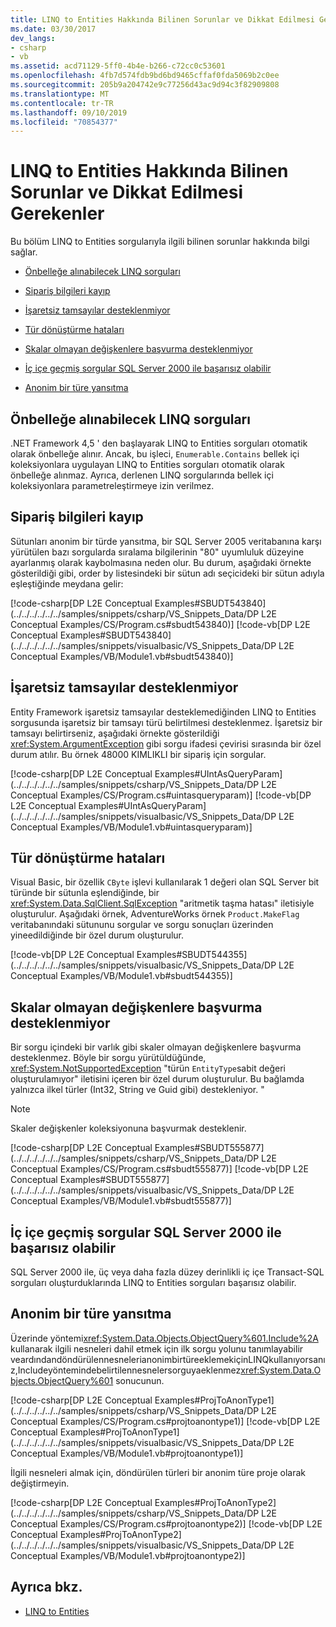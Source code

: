 ```yaml
---
title: LINQ to Entities Hakkında Bilinen Sorunlar ve Dikkat Edilmesi Gerekenler
ms.date: 03/30/2017
dev_langs:
- csharp
- vb
ms.assetid: acd71129-5ff0-4b4e-b266-c72cc0c53601
ms.openlocfilehash: 4fb7d574fdb9bd6bd9465cffaf0fda5069b2c0ee
ms.sourcegitcommit: 205b9a204742e9c77256d43ac9d94c3f82909808
ms.translationtype: MT
ms.contentlocale: tr-TR
ms.lasthandoff: 09/10/2019
ms.locfileid: "70854377"
---
```

# <a name="known-issues-and-considerations-in-linq-to-entities"></a>LINQ to Entities Hakkında Bilinen Sorunlar ve Dikkat Edilmesi Gerekenler
Bu bölüm LINQ to Entities sorgularıyla ilgili bilinen sorunlar hakkında bilgi sağlar.  
  
- [Önbelleğe alınabilecek LINQ sorguları](#LINQQueriesThatAreNotCached)  
  
- [Sipariş bilgileri kayıp](#OrderingInfoLost)  
  
- [İşaretsiz tamsayılar desteklenmiyor](#UnsignedIntsUnsupported)  
  
- [Tür dönüştürme hataları](#TypeConversionErrors)  
  
- [Skalar olmayan değişkenlere başvurma desteklenmiyor](#RefNonScalarClosures)  
  
- [İç içe geçmiş sorgular SQL Server 2000 ile başarısız olabilir](#NestedQueriesSQL2000)  
  
- [Anonim bir türe yansıtma](#ProjectToAnonymousType)  
  
<a name="LINQQueriesThatAreNotCached"></a>   
## <a name="linq-queries-that-cannot-be-cached"></a>Önbelleğe alınabilecek LINQ sorguları  
 .NET Framework 4,5 ' den başlayarak LINQ to Entities sorguları otomatik olarak önbelleğe alınır. Ancak, bu işleci, `Enumerable.Contains` bellek içi koleksiyonlara uygulayan LINQ to Entities sorguları otomatik olarak önbelleğe alınmaz. Ayrıca, derlenen LINQ sorgularında bellek içi koleksiyonlara parametreleştirmeye izin verilmez.  
  
<a name="OrderingInfoLost"></a>   
## <a name="ordering-information-lost"></a>Sipariş bilgileri kayıp  
 Sütunları anonim bir türde yansıtma, bir SQL Server 2005 veritabanına karşı yürütülen bazı sorgularda sıralama bilgilerinin "80" uyumluluk düzeyine ayarlanmış olarak kaybolmasına neden olur.  Bu durum, aşağıdaki örnekte gösterildiği gibi, order by listesindeki bir sütun adı seçicideki bir sütun adıyla eşleştiğinde meydana gelir:  
  
 [!code-csharp[DP L2E Conceptual Examples#SBUDT543840](../../../../../../samples/snippets/csharp/VS_Snippets_Data/DP L2E Conceptual Examples/CS/Program.cs#sbudt543840)]
 [!code-vb[DP L2E Conceptual Examples#SBUDT543840](../../../../../../samples/snippets/visualbasic/VS_Snippets_Data/DP L2E Conceptual Examples/VB/Module1.vb#sbudt543840)]  
  
<a name="UnsignedIntsUnsupported"></a>   
## <a name="unsigned-integers-not-supported"></a>İşaretsiz tamsayılar desteklenmiyor  
 Entity Framework işaretsiz tamsayılar desteklemediğinden LINQ to Entities sorgusunda işaretsiz bir tamsayı türü belirtilmesi desteklenmez. İşaretsiz bir tamsayı belirtirseniz, aşağıdaki örnekte gösterildiği <xref:System.ArgumentException> gibi sorgu ifadesi çevirisi sırasında bir özel durum atılır. Bu örnek 48000 KIMLIKLI bir sipariş için sorgular.  
  
 [!code-csharp[DP L2E Conceptual Examples#UIntAsQueryParam](../../../../../../samples/snippets/csharp/VS_Snippets_Data/DP L2E Conceptual Examples/CS/Program.cs#uintasqueryparam)]
 [!code-vb[DP L2E Conceptual Examples#UIntAsQueryParam](../../../../../../samples/snippets/visualbasic/VS_Snippets_Data/DP L2E Conceptual Examples/VB/Module1.vb#uintasqueryparam)]  
  
<a name="TypeConversionErrors"></a>   
## <a name="type-conversion-errors"></a>Tür dönüştürme hataları  
 Visual Basic, bir özellik `CByte` işlevi kullanılarak 1 değeri olan SQL Server bit türünde bir sütunla eşlendiğinde, bir <xref:System.Data.SqlClient.SqlException> "aritmetik taşma hatası" iletisiyle oluşturulur. Aşağıdaki örnek, AdventureWorks örnek `Product.MakeFlag` veritabanındaki sütununu sorgular ve sorgu sonuçları üzerinden yineedildiğinde bir özel durum oluşturulur.  
  
 [!code-vb[DP L2E Conceptual Examples#SBUDT544355](../../../../../../samples/snippets/visualbasic/VS_Snippets_Data/DP L2E Conceptual Examples/VB/Module1.vb#sbudt544355)]  
  
<a name="RefNonScalarClosures"></a>   
## <a name="referencing-non-scalar-variables-not-supported"></a>Skalar olmayan değişkenlere başvurma desteklenmiyor  
 Bir sorgu içindeki bir varlık gibi skaler olmayan değişkenlere başvurma desteklenmez. Böyle bir sorgu yürütüldüğünde, <xref:System.NotSupportedException> "türün `EntityType`sabit değeri oluşturulamıyor" iletisini içeren bir özel durum oluşturulur. Bu bağlamda yalnızca ilkel türler (Int32, String ve Guid gibi) destekleniyor. "  
  
> [!NOTE]
> Skaler değişkenler koleksiyonuna başvurmak desteklenir.  
  
 [!code-csharp[DP L2E Conceptual Examples#SBUDT555877](../../../../../../samples/snippets/csharp/VS_Snippets_Data/DP L2E Conceptual Examples/CS/Program.cs#sbudt555877)]
 [!code-vb[DP L2E Conceptual Examples#SBUDT555877](../../../../../../samples/snippets/visualbasic/VS_Snippets_Data/DP L2E Conceptual Examples/VB/Module1.vb#sbudt555877)]  
  
<a name="NestedQueriesSQL2000"></a>   
## <a name="nested-queries-may-fail-with-sql-server-2000"></a>İç içe geçmiş sorgular SQL Server 2000 ile başarısız olabilir  
 SQL Server 2000 ile, üç veya daha fazla düzey derinlikli iç içe Transact-SQL sorguları oluşturduklarında LINQ to Entities sorguları başarısız olabilir.  
  
<a name="ProjectToAnonymousType"></a>   
## <a name="projecting-to-an-anonymous-type"></a>Anonim bir türe yansıtma  
 Üzerinde yöntemi<xref:System.Data.Objects.ObjectQuery%601.Include%2A> kullanarak ilgili nesneleri dahil etmek için ilk sorgu yolunu tanımlayabilir veardındandöndürülennesnelerianonimbirtüreeklemekiçinLINQkullanıyorsanız,Includeyöntemindebelirtilennesnelersorguyaeklenmez<xref:System.Data.Objects.ObjectQuery%601> sonucunun.  
  
 [!code-csharp[DP L2E Conceptual Examples#ProjToAnonType1](../../../../../../samples/snippets/csharp/VS_Snippets_Data/DP L2E Conceptual Examples/CS/Program.cs#projtoanontype1)]
 [!code-vb[DP L2E Conceptual Examples#ProjToAnonType1](../../../../../../samples/snippets/visualbasic/VS_Snippets_Data/DP L2E Conceptual Examples/VB/Module1.vb#projtoanontype1)]  
  
 İlgili nesneleri almak için, döndürülen türleri bir anonim türe proje olarak değiştirmeyin.  
  
 [!code-csharp[DP L2E Conceptual Examples#ProjToAnonType2](../../../../../../samples/snippets/csharp/VS_Snippets_Data/DP L2E Conceptual Examples/CS/Program.cs#projtoanontype2)]
 [!code-vb[DP L2E Conceptual Examples#ProjToAnonType2](../../../../../../samples/snippets/visualbasic/VS_Snippets_Data/DP L2E Conceptual Examples/VB/Module1.vb#projtoanontype2)]  
  
## <a name="see-also"></a>Ayrıca bkz.

- [LINQ to Entities](linq-to-entities.md)
